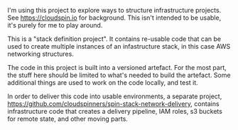 
I'm using this project to explore ways to structure infrastructure projects. See https://cloudspin.io for background. This isn't intended to be usable, it's purely for me to play around.

This is a "stack definition project". It contains re-usable code that can be used to create multiple instances of an infastructure stack, in this case AWS networking structures.

The code in this project is built into a versioned artefact. For the most part, the stuff here should be limited to what's needed to build the artefact. Some additional things are used to work on the code locally, and test it.

In order to deliver this code into usable environments, a separate project, https://github.com/cloudspinners/spin-stack-network-delivery, contains infrastructure code that creates a delivery pipeline, IAM roles, s3 buckets for remote state, and other moving parts.

